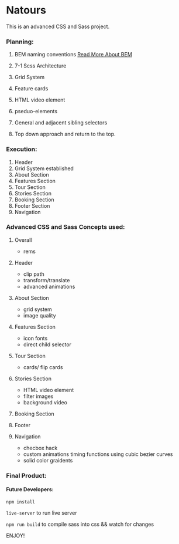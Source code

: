 # Natours

This is an advanced CSS and Sass project.

### Planning:
1. BEM naming conventions 
[Read More About BEM](http://getbem.com/naming/)

2. 7-1 Scss Architecture

3. Grid System

4. Feature cards

5. HTML video element

6. pseduo-elements

7. General and adjacent sibling selectors

8. Top down approach and return to the top.

### Execution:
1. Header 
2. Grid System established
3. About Section
4. Features Section
5. Tour Section
6. Stories Section
7. Booking Section
8. Footer Section
9. Navigation 


### Advanced CSS and Sass Concepts used:
1. Overall
	* rems 
	
2. Header
	* clip path
	* transform/translate
	* advanced animations 

3. About Section
	* grid system
	* image quality

4. Features Section
	* icon fonts
	* direct child selector

5. Tour Section
	* cards/ flip cards

6. Stories Section 
	* HTML video element
	* filter images
	* background video

7. Booking Section

8. Footer

9. Navigation
	* checbox hack
	* custom animations timing functions using cubic bezier curves
	* solid color graidents


### Final Product:

<!-- ![](project.jpg) -->


#### Future Developers:
`npm install`

`live-server` to run live server

`npm run build` to compile sass into css && watch for changes

ENJOY!